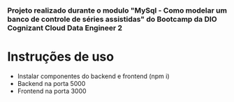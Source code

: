 ### Projeto realizado durante o modulo "MySql - Como modelar um banco de controle de séries assistidas" do Bootcamp da DIO Cognizant Cloud Data Engineer 2


# Instruções de uso

- Instalar componentes do backend e frontend (npm i)
- Backend na porta 5000
- Frontend na porta 3000
